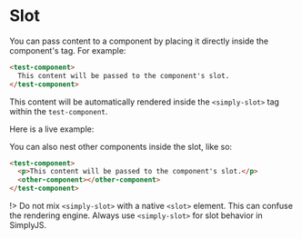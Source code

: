 # Slot

You can pass content to a component by placing it directly inside the component's tag. For example:

```html
<test-component>
  This content will be passed to the component's slot.
</test-component>
```

This content will be automatically rendered inside the `<simply-slot>` tag within the `test-component`.

Here is a live example:

<repl-component id="31b01iy4l6677cb" download="true" save="false"></repl-component>

You can also nest other components inside the slot, like so:

```html
<test-component>
  <p>This content will be passed to the component's slot.</p>
  <other-component></other-component>
</test-component>
```

!> Do not mix `<simply-slot>` with a native `<slot>` element. This can confuse the rendering engine. Always use `<simply-slot>` for slot behavior in SimplyJS.
